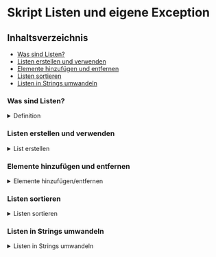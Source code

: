 # Skript Listen und eigene Exception

## Inhaltsverzeichnis
- [Was sind Listen?](#was-sind-listen)
- [Listen erstellen und verwenden](#listen-erstellen-und-verwenden)
- [Elemente hinzufügen und entfernen](#elemente-hinzufügen-und-entfernen)
- [Listen sortieren](#listen-sortieren)
- [Listen in Strings umwandeln](#listen-in-strings-umwandeln)

### Was sind Listen?
<details>
    <summary>Definition</summary>
    Listen sind dynamische Datenstrukturen, die mehrere Werte speichern können. Sie sind flexibler als Arrays und können beliebig wachsen.
</details>

### Listen erstellen und verwenden
<details>
    <summary>List erstellen</summary>
    In Java gibt es verschiedene List-Typen, z.B. `ArrayList`.

Beispiel um eine liste zu erstellen in der nur Strings gespeichert werden können:
```java
List<String> namen = new ArrayList<>();
```
</details>

### Elemente hinzufügen und entfernen
<details>
    <summary>Elemente hinzufügen/entfernen</summary>

Mit `add()` fügst du Elemente hinzu, mit `remove()` entfernst du sie.
```java
namen.add("Max");
namen.remove("Max");
```
</details>

### Listen sortieren
<details>
    <summary>Listen sortieren</summary>

Listen kannst du mit `Collections.sort()` sortieren.

```java
Collections.sort(namen);
```

</details>

### Listen in Strings umwandeln
<details>
    <summary>Listen in Strings umwandeln</summary>

Du kannst eine Liste in einen String umwandeln, indem du die Elemente mit einem Trennzeichen verbindest.    
```java
//Wir haben eine Liste "namen" in der die Namen "Max", "Anna" und "Tom" gespeichert sind
//Folgenden befehle haben unterschiedliche ausgaben 

System.out.println(namen.toString()); // [Max, Anna, Tom]

String alleNamen = String.join(", ", namen);
System.out.println(alleNamen); // Max, Anna, Tom
```
</details>